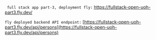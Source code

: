 `` full stack app part-3, deployment fly:``  https://fullstack-open-uoh-part3.fly.dev/

`` fly deployed backend API endpoint: ``
[https://fullstack-open-uoh-part3.fly.dev/api/persons](https://fullstack-open-uoh-part3.fly.dev/api/persons)